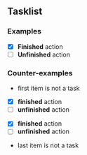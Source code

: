 <!-- confluence-page-id: 00000000000 -->

## Tasklist

### Examples

- [x] **Finished** action
- [ ] **Unfinished** action

### Counter-examples

- first item is not a task
- [x] **finished** action
- [ ] **unfinished** action

<!-- separates consecutive lists -->
- [x] **finished** action
- [ ] **unfinished** action
- last item is not a task
